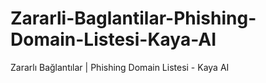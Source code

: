 # Zararli-Baglantilar-Phishing-Domain-Listesi-Kaya-AI
Zararlı Bağlantılar | Phishing Domain Listesi - Kaya AI
